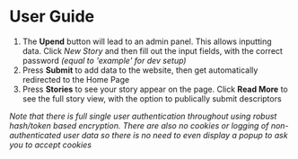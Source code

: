 # User Guide

1. The **Upend** button will lead to an admin panel. This allows inputting data. Click _New Story_ and then fill out the input fields, with the correct password _(equal to 'example' for dev setup)_
2. Press **Submit** to add data to the website, then get automatically redirected to the Home Page
3. Press **Stories** to see your story appear on the page. Click **Read More** to see the full story view, with the option to publically submit descriptors

_Note that there is full single user authentication throughout using robust hash/token based encryption. There are also no cookies or logging of non-authenticated user data so there is no need to even display a popup to ask you to accept cookies_
